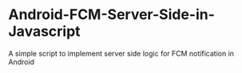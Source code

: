 # Android-FCM-Server-Side-in-Javascript
A simple script to implement server side logic for FCM notification in Android
